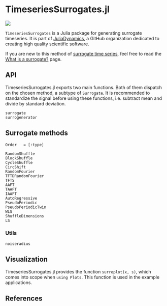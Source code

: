 # TimeseriesSurrogates.jl

![](surroplot.png)

`TimeseriesSurrogates` is a Julia package for generating surrogate timeseries. It is part of [JuliaDynamics](https://juliadynamics.github.io/JuliaDynamics/), a GitHub organization dedicated to creating high quality scientific software.

If you are new to this method of [surrogate time series](https://en.wikipedia.org/wiki/Surrogate_data_testing), feel free to read the [What is a surrogate?](@ref) page.

## API

TimeseriesSurrogates.jl exports two main functions. Both of them dispatch on the chosen method, a subtype of `Surrogate`.
It is recommended to standardize the signal before using these functions, i.e. subtract mean and divide by standard deviation.

```@docs
surrogate
surrogenerator
```

## Surrogate methods

```@index
Order   = [:type]
```

```@docs
RandomShuffle
BlockShuffle
CycleShuffle
CircShift
RandomFourier
TFTDRandomFourier
TFTS
AAFT
TAAFT
IAAFT
AutoRegressive
PseudoPeriodic
PseudoPeriodicTwin
WLS
ShuffleDimensions
LS
```

### Utils

```@docs
noiseradius
```

## Visualization

TimeseriesSurrogates.jl provides the function `surroplot(x, s)`, which comes into scope when `using Plots`. This function is used in the example applications.

## References
